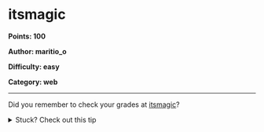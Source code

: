 # itsmagic
**Points: 100**

**Author: maritio_o**

**Difficulty: easy**

**Category: web**

---

Did you remember to check your grades at [itsmagic](https://itsmagic.tghack.no)?

<details><summary>Stuck? Check out this tip</summary><p>

* Google `Insecure Direct Object Reference`, and you will get your answers.
* Have you ever heard about leet speak? Or rather 1337 sp34k?

    </p></details>


